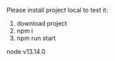 Please install project local to test it:

1. download project
2. npm i
3. npm run start

node v13.14.0